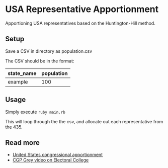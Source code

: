# USA Representative Apportionment

Apportioning USA representatives based on the Huntington-Hill method.

## Setup

Save a CSV in directory as population.csv

The CSV should be in the format:

| state_name | population |
| ---------- | ---------- |
| example    | 100        |

## Usage

Simply execute `ruby main.rb`

This will loop through the the csv, and allocate out each representative from the 435.

## Read more

- [United States congressional apportionment](https://en.wikipedia.org/wiki/United_States_congressional_apportionment)
- [CGP Grey video on Electoral College](http://www.cgpgrey.com/blog/the-sneaky-plan-to-subvert-the-electoral-college)